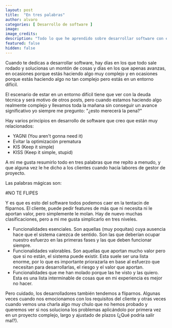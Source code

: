 ```yaml
---
layout: post
title:  "En tres palabras"
author: alvaro
categories: [ Desarrollo de software ]
image: 
image_credits: 
description: "Todo lo que he aprendido sobre desarrollar software con éxito se puede resumir en solo 3 palabras: NO TE FLIPES."
featured: false
hidden: false
---
```

Cuando te dedicas a desarrollar software, hay días en los que todo sale rodado y solucionas un montón de cosas y días en los que apenas avanzas, en ocasiones porque estás haciendo algo muy complejo y en ocasiones porque estás haciendo algo no tan complejo pero estás en un entorno difícil.

El escenario de estar en un entorno difícil tiene que ver con la deuda técnica y será motivo de otros posts, pero cuando estamos haciendo algo realmente complejo y llevamos toda la mañana sin conseguir un avance significativo yo siempre me pregunto: "¿esto merecerá la pena?"

Hay varios principios en desarrollo de software que creo que están muy relacionados:
  * YAGNI (You aren't gonna need it)
  * Evitar la optimización prematura
  * KIS (Keep it simple)
  * KISS (Keep it simple, stupid)

A mi me gusta resumirlo todo en tres palabras que me repito a menudo, y que alguna vez le he dicho a los clientes cuando hacía labores de gestor de proyecto.

Las palabras mágicas son:

#NO TE FLIPES

Y es que es esto del software todos podemos caer en la tentacin de fliparnos. El cliente, puede pedir features de más que ni necesita ni le aportan valor, pero simplemente le molan. Hay de nuevo muchas clasificaciones, pero a mi me gusta simplicarlo en tres niveles.
 * Funcionalidades esenciales. Son aquellas (muy poquitas) cuya ausencia hace que el sistema carezca de sentido. Son las que deberían ocupar nuestro esfuerzo en las primeras fases y las que deben funcionar siempre.
 * Funcionalidades valorables. Son aquellas que aportan mucho valor pero que si no están, el sistema puede existir. Esta suele ser una lista enorme, por lo que es importante priorazarla en base al esfuerzo que necesitan para desarrollarlas, el riesgo y el valor que aportan.
 * Funcionalidades que me han molado porque las he visto y las quiero. Esta es una lista interminable de cosas que en mi experiencia es mejor no hacer.

Pero cuidado, los desarrolladores también tendemos a fliparnos. Algunas veces cuando nos emocionamos con los requisitos del cliente y otras veces cuando vemos una charla algo muy chulo que no hemos probado y queremos ver si nos soluciona los problemas aplicándolo por primera vez en un proyecto complejo, largo y ajustado de plazos (¿Qué podría salir mal?).


